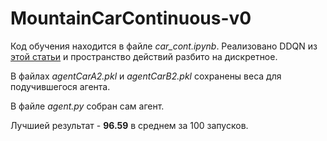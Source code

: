 # MountainCarContinuous-v0

Код обучения находится в файле *car_cont.ipynb*. Реализовано DDQN из [этой статьи](https://papers.nips.cc/paper/3964-double-q-learning) и пространство действий разбито на дискретное.  

В файлах *agentCarA2.pkl* и *agentCarB2.pkl* сохранены веса для подучившегося агента.  

В файле *agent.py* собран сам агент. 

Лучшией результат - **96.59** в среднем за 100 запусков.